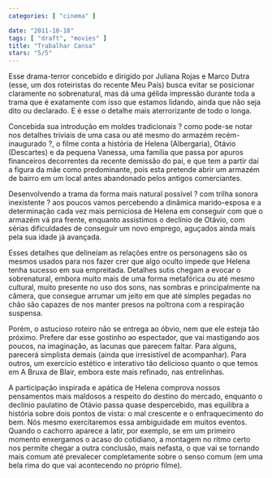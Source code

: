 ```yaml
---
categories: [ "cinema" ]

date: "2011-10-18"
tags: [ "draft", "movies" ]
title: "Trabalhar Cansa"
stars: "5/5"
---
```

Esse drama-terror concebido e dirigido por Juliana Rojas e Marco Dutra (esse, um dos roteiristas do recente Meu País) busca evitar se posicionar claramente no sobrenatural, mas dá uma gélida impressão durante toda a trama que é exatamente com isso que estamos lidando, ainda que não seja dito ou declarado. E é esse o detalhe mais aterrorizante de todo o longa.

Concebida sua introdução em moldes tradicionais ? como pode-se notar nos detalhes triviais de uma casa ou até mesmo do armazém recém-inaugurado ?, o filme conta a história de Helena (Albergaria), Otávio (Descartes) e da pequena Vanessa, uma família que passa por apuros financeiros decorrentes da recente demissão do pai, e que tem a partir daí a figura da mãe como predominante, pois esta pretende abrir um armazém de bairro em um local antes abandonado pelos antigos comerciantes.

Desenvolvendo a trama da forma mais natural possível ? com trilha sonora inexistente ? aos poucos vamos percebendo a dinâmica marido-esposa e a determinação cada vez mais perniciosa de Helena em conseguir com que o armazém vá pra frente, enquanto assistimos o declínio de Otávio, com sérias dificuldades de conseguir um novo emprego, aguçados ainda mais pela sua idade já avançada.

Esses detalhes que delineiam as relações entre os personagens são os mesmos usados para nos fazer crer que algo oculto impede que Helena tenha sucesso em sua empreitada. Detalhes sutis chegam a evocar o sobrenatural, embora muito mais de uma forma metafórica ou até mesmo cultural, muito presente no uso dos sons, nas sombras e principalmente na câmera, que consegue arrumar um jeito em que até simples pegadas no chão são capazes de nos manter presos na poltrona com a respiração suspensa.

Porém, o astucioso roteiro não se entrega ao óbvio, nem que ele esteja tão próximo. Prefere dar esse gostinho ao espectador, que vai mastigando aos poucos, na imaginação, as lacunas que parecem faltar. Para alguns, parecerá simplista demais (ainda que irresistível de acompanhar). Para outros, um exercício estético e interativo tão delicioso quanto o que temos em A Bruxa de Blair, embora este mais refinado, nas entrelinhas.

A participação inspirada e apática de Helena comprova nossos pensamentos mais maldosos a respeito do destino do mercado, enquanto o declínio paulatino de Otávio passa quase despercebido, mas equilibra a história sobre dois pontos de vista: o mal crescente e o enfraquecimento do bem. Nós mesmo exercitaremos essa ambiguidade em muitos eventos. Quando o cachorro aparece a latir, por exemplo, se em um primeiro momento enxergamos o acaso do cotidiano, a montagem no ritmo certo nos permite chegar a outra conclusão, mais nefasta, o que vai se tornando mais comum até prevalecer completamente sobre o senso comum (em uma bela rima do que vai acontecendo no próprio filme).

